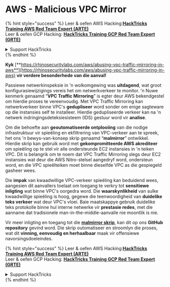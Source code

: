 # AWS - Malicious VPC Mirror

{% hint style="success" %}
Leer & oefen AWS Hacking:<img src="../../../../.gitbook/assets/image (1).png" alt="" data-size="line">[**HackTricks Training AWS Red Team Expert (ARTE)**](https://training.hacktricks.xyz/courses/arte)<img src="../../../../.gitbook/assets/image (1).png" alt="" data-size="line">\
Leer & oefen GCP Hacking: <img src="../../../../.gitbook/assets/image (2).png" alt="" data-size="line">[**HackTricks Training GCP Red Team Expert (GRTE)**<img src="../../../../.gitbook/assets/image (2).png" alt="" data-size="line">](https://training.hacktricks.xyz/courses/grte)

<details>

<summary>Support HackTricks</summary>

* Kyk na die [**subscription plans**](https://github.com/sponsors/carlospolop)!
* **Sluit aan by die** 💬 [**Discord group**](https://discord.gg/hRep4RUj7f) of die [**telegram group**](https://t.me/peass) of **volg** ons op **Twitter** 🐦 [**@hacktricks\_live**](https://twitter.com/hacktricks\_live)**.**
* **Deel hacking truuks deur PRs in te dien na die** [**HackTricks**](https://github.com/carlospolop/hacktricks) en [**HackTricks Cloud**](https://github.com/carlospolop/hacktricks-cloud) github repos.

</details>
{% endhint %}

**Kyk** [**https://rhinosecuritylabs.com/aws/abusing-vpc-traffic-mirroring-in-aws**](https://rhinosecuritylabs.com/aws/abusing-vpc-traffic-mirroring-in-aws) **vir verdere besonderhede van die aanval!**

Passiewe netwerkinspeksie in 'n wolkomgewing was **uitdagend**, wat groot konfigurasiewijzigings vereis het om netwerkverkeer te monitor. 'n Nuwe kenmerk genaamd “**VPC Traffic Mirroring**” is egter deur AWS bekendgestel om hierdie proses te vereenvoudig. Met VPC Traffic Mirroring kan netwerkverkeer binne VPC's **gedupliseer** word sonder om enige sagteware op die instansies self te installeer. Hierdie gedupliseerde verkeer kan na 'n netwerk indringingsdeteksiesisteem (IDS) gestuur word vir **analise**.

Om die behoefte aan **geoutomatiseerde ontplooiing** van die nodige infrastruktuur vir spieëling en ekfiltrering van VPC-verkeer aan te spreek, het ons 'n bewys-van-konsep skrip genaamd “**malmirror**” ontwikkel. Hierdie skrip kan gebruik word met **gekompromitteerde AWS akrediteer** om spieëling op te stel vir alle ondersteunde EC2 instansies in 'n teiken VPC. Dit is belangrik om te noem dat VPC Traffic Mirroring slegs deur EC2 instansies wat deur die AWS Nitro-stelsel aangedryf word, ondersteun word, en die VPC spieëlteiken moet binne dieselfde VPC as die gespiegeld gasheer wees.

Die **impak** van kwaadwillige VPC-verkeer spieëling kan beduidend wees, aangesien dit aanvallers toelaat om toegang te verkry tot **sensitiewe inligting** wat binne VPC's oorgedra word. Die **waarskynlikheid** van sulke kwaadwillige spieëling is hoog, gegewe die teenwoordigheid van **duidelike teks verkeer** wat deur VPC's vloei. Baie maatskappye gebruik duidelike teks protokolle binne hul interne netwerke vir **prestasie redes**, met die aanname dat tradisionele man-in-the-middle-aanvalle nie moontlik is nie.

Vir meer inligting en toegang tot die [**malmirror skrip**](https://github.com/RhinoSecurityLabs/Cloud-Security-Research/tree/master/AWS/malmirror), kan dit op ons **GitHub repository** gevind word. Die skrip outomatiseer en stroomlyn die proses, wat dit **vinning, eenvoudig en herhaalbaar** maak vir offensiewe navorsingsdoeleindes.

{% hint style="success" %}
Leer & oefen AWS Hacking:<img src="../../../../.gitbook/assets/image (1).png" alt="" data-size="line">[**HackTricks Training AWS Red Team Expert (ARTE)**](https://training.hacktricks.xyz/courses/arte)<img src="../../../../.gitbook/assets/image (1).png" alt="" data-size="line">\
Leer & oefen GCP Hacking: <img src="../../../../.gitbook/assets/image (2).png" alt="" data-size="line">[**HackTricks Training GCP Red Team Expert (GRTE)**<img src="../../../../.gitbook/assets/image (2).png" alt="" data-size="line">](https://training.hacktricks.xyz/courses/grte)

<details>

<summary>Support HackTricks</summary>

* Kyk na die [**subscription plans**](https://github.com/sponsors/carlospolop)!
* **Sluit aan by die** 💬 [**Discord group**](https://discord.gg/hRep4RUj7f) of die [**telegram group**](https://t.me/peass) of **volg** ons op **Twitter** 🐦 [**@hacktricks\_live**](https://twitter.com/hacktricks\_live)**.**
* **Deel hacking truuks deur PRs in te dien na die** [**HackTricks**](https://github.com/carlospolop/hacktricks) en [**HackTricks Cloud**](https://github.com/carlospolop/hacktricks-cloud) github repos.

</details>
{% endhint %}
